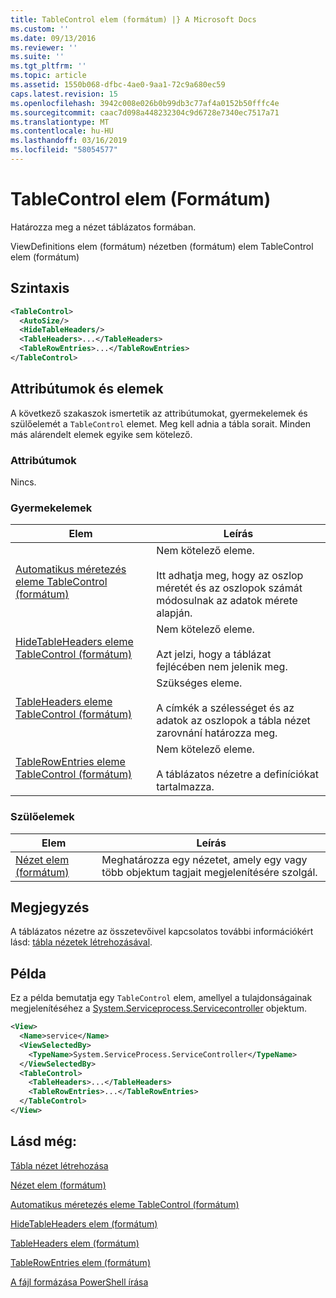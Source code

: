 ```yaml
---
title: TableControl elem (formátum) |} A Microsoft Docs
ms.custom: ''
ms.date: 09/13/2016
ms.reviewer: ''
ms.suite: ''
ms.tgt_pltfrm: ''
ms.topic: article
ms.assetid: 1550b068-dfbc-4ae0-9aa1-72c9a680ec59
caps.latest.revision: 15
ms.openlocfilehash: 3942c008e026b0b99db3c77af4a0152b50fffc4e
ms.sourcegitcommit: caac7d098a448232304c9d6728e7340ec7517a71
ms.translationtype: MT
ms.contentlocale: hu-HU
ms.lasthandoff: 03/16/2019
ms.locfileid: "58054577"
---
```

# <a name="tablecontrol-element-format"></a>TableControl elem (Formátum)

Határozza meg a nézet táblázatos formában.

ViewDefinitions elem (formátum) nézetben (formátum) elem TableControl elem (formátum)

## <a name="syntax"></a>Szintaxis

```xml
<TableControl>
  <AutoSize/>
  <HideTableHeaders/>
  <TableHeaders>...</TableHeaders>
  <TableRowEntries>...</TableRowEntries>
</TableControl>

```

## <a name="attributes-and-elements"></a>Attribútumok és elemek

A következő szakaszok ismertetik az attribútumokat, gyermekelemek és szülőelemét a `TableControl` elemet. Meg kell adnia a tábla sorait. Minden más alárendelt elemek egyike sem kötelező.

### <a name="attributes"></a>Attribútumok

Nincs.

### <a name="child-elements"></a>Gyermekelemek

|Elem|Leírás|
|-------------|-----------------|
|[Automatikus méretezés eleme TableControl (formátum)](./autosize-element-for-tablecontrol-format.md)|Nem kötelező eleme.<br /><br /> Itt adhatja meg, hogy az oszlop méretét és az oszlopok számát módosulnak az adatok mérete alapján.|
|[HideTableHeaders eleme TableControl (formátum)](./hidetableheaders-element-format.md)|Nem kötelező eleme.<br /><br /> Azt jelzi, hogy a táblázat fejlécében nem jelenik meg.|
|[TableHeaders eleme TableControl (formátum)](./tableheaders-element-format.md)|Szükséges eleme.<br /><br /> A címkék a szélességet és az adatok az oszlopok a tábla nézet zarovnání határozza meg.|
|[TableRowEntries eleme TableControl (formátum)](./tablerowentries-element-for-tablecontrol-format.md)|Nem kötelező eleme.<br /><br /> A táblázatos nézetre a definíciókat tartalmazza.|

### <a name="parent-elements"></a>Szülőelemek

|Elem|Leírás|
|-------------|-----------------|
|[Nézet elem (formátum)](./view-element-format.md)|Meghatározza egy nézetet, amely egy vagy több objektum tagjait megjelenítésére szolgál.|

## <a name="remarks"></a>Megjegyzés

A táblázatos nézetre az összetevőivel kapcsolatos további információkért lásd: [tábla nézetek létrehozásával](./creating-a-table-view.md).

## <a name="example"></a>Példa

Ez a példa bemutatja egy `TableControl` elem, amellyel a tulajdonságainak megjelenítéséhez a [System.Serviceprocess.Servicecontroller](/dotnet/api/System.ServiceProcess.ServiceController) objektum.

```xml
<View>
  <Name>service</Name>
  <ViewSelectedBy>
    <TypeName>System.ServiceProcess.ServiceController</TypeName>
  </ViewSelectedBy>
  <TableControl>
    <TableHeaders>...</TableHeaders>
    <TableRowEntries>...</TableRowEntries>
  </TableControl>
</View>

```

## <a name="see-also"></a>Lásd még:

[Tábla nézet létrehozása](./creating-a-table-view.md)

[Nézet elem (formátum)](./view-element-format.md)

[Automatikus méretezés eleme TableControl (formátum)](./autosize-element-for-tablecontrol-format.md)

[HideTableHeaders elem (formátum)](./hidetableheaders-element-format.md)

[TableHeaders elem (formátum)](./tableheaders-element-format.md)

[TableRowEntries elem (formátum)](./tablerowentries-element-for-tablecontrol-format.md)

[A fájl formázása PowerShell írása](./writing-a-powershell-formatting-file.md)
